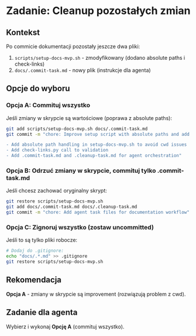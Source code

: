 # Zadanie: Cleanup pozostałych zmian

## Kontekst
Po commicie dokumentacji pozostały jeszcze dwa pliki:
1. `scripts/setup-docs-mvp.sh` - zmodyfikowany (dodano absolute paths i check-links)
2. `docs/.commit-task.md` - nowy plik (instrukcje dla agenta)

## Opcje do wyboru

### Opcja A: Commituj wszystko
Jeśli zmiany w skrypcie są wartościowe (poprawa z absolute paths):
```bash
git add scripts/setup-docs-mvp.sh docs/.commit-task.md
git commit -m "chore: Improve setup script with absolute paths and add task files

- Add absolute path handling in setup-docs-mvp.sh to avoid cwd issues
- Add check-links.py call to validation
- Add .commit-task.md and .cleanup-task.md for agent orchestration"
```

### Opcja B: Odrzuć zmiany w skrypcie, commituj tylko .commit-task.md
Jeśli chcesz zachować oryginalny skrypt:
```bash
git restore scripts/setup-docs-mvp.sh
git add docs/.commit-task.md docs/.cleanup-task.md
git commit -m "chore: Add agent task files for documentation workflow"
```

### Opcja C: Zignoruj wszystko (zostaw uncommitted)
Jeśli to są tylko pliki robocze:
```bash
# Dodaj do .gitignore:
echo "docs/.*.md" >> .gitignore
git restore scripts/setup-docs-mvp.sh
```

## Rekomendacja
**Opcja A** - zmiany w skrypcie są improvement (rozwiązują problem z cwd).

## Zadanie dla agenta
Wybierz i wykonaj **Opcję A** (commituj wszystko).
